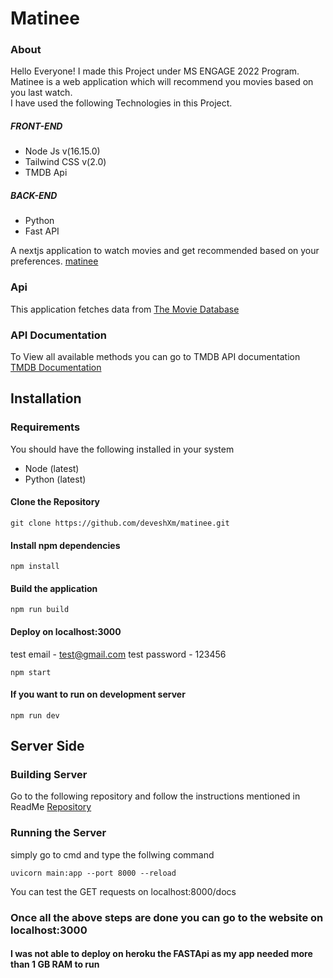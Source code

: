 # Matinee

### About
Hello Everyone!
I made this Project under MS ENGAGE 2022 Program. Matinee is a web application which will recommend you movies based on you last watch.<br>
I have used the following Technologies in this Project.<br>

##### FRONT-END
<ul>
  <li>Node Js v(16.15.0)</li>
  <li>Tailwind CSS v(2.0)</li>
  <li>TMDB Api</li>
</ul>

##### BACK-END
<ul>
  <li>Python </li>
  <li>Fast API </li>
</ul>



A nextjs application to watch movies and get recommended based on your preferences.
[matinee](https://matinee.vercel.app/)

### Api

This application fetches data from [The Movie Database](https://www.themoviedb.org/)

### API Documentation

To View all available methods you can go to TMDB API documentation [TMDB Documentation](https://developers.themoviedb.org/3)

## Installation

### Requirements

You should have the following installed in your system

<ul>
  <li>Node (latest)</li>
  <li>Python (latest)</li>
</ul>

#### Clone the Repository
```
git clone https://github.com/deveshXm/matinee.git
```
#### Install npm dependencies

```
npm install
```

#### Build the application

```
npm run build
```

#### Deploy on localhost:3000

test email - test@gmail.com
test password - 123456

```
npm start
```

#### If you want to run on development server

```
npm run dev
```

## Server Side

### Building Server

Go to the following repository and follow the instructions mentioned in ReadMe [Repository](https://github.com/deveshXm/movie-recommendation-algorithm)

### Running the Server

simply go to cmd and type the follwing command
```
uvicorn main:app --port 8000 --reload
```

You can test the GET requests on localhost:8000/docs

### Once all the above steps are done you can go to the website on localhost:3000 


#### I was not able to deploy on heroku the FASTApi as my app needed more than 1 GB RAM to run

